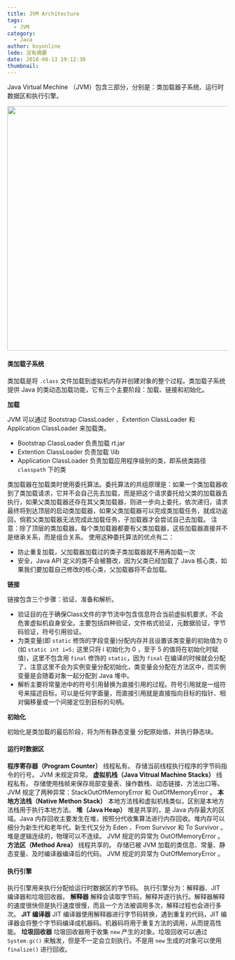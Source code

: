```yaml
---
title: JVM Architecture
tags:
  - JVM
category:
  - Java
author: bsyonline
lede: 没有摘要
date: 2018-08-13 19:12:30
thumbnail:
---
```



Java Virtual Mechine （JVM）包含三部分，分别是：类加载器子系统、运行时数据区和执行引擎。

<img src="https://linksredirect.com/?pub_id=29254CL26369&source=js&url=http%3A//javainterviewpoint-7ac9.kxcdn.com/wp-content/uploads/2016/01/JVM-Architecture.png" style="width:669px;height:558px">

#### **类加载子系统**
类加载是将 ```.class``` 文件加载到虚拟机内存并创建对象的整个过程。类加载子系统提供 Java 的类动态加载功能，它有三个主要阶段：加载、链接和初始化。  

**加载**

JVM 可以通过 Bootstrap ClassLoader 、Extention ClassLoader 和 Application ClassLoader 来加载类。
* Bootstrap ClassLoader 负责加载 rt.jar
* Extention ClassLoader 负责加载 \lib 
* Application ClassLoader 负责加载应用程序级别的类，即系统类路径 ```classpath``` 下的类

类加载器在加载类时使用委托算法。委托算法的共组原理是：如果一个类加载器收到了类加载请求，它并不会自己先去加载，而是把这个请求委托给父类的加载器去执行，如果父类加载器还存在其父类加载器，则进一步向上委托，依次递归，请求最终将到达顶层的启动类加载器，如果父类加载器可以完成类加载任务，就成功返回，倘若父类加载器无法完成此加载任务，子加载器才会尝试自己去加载。
注意：除了顶层的类加载器，每个类加载器都要有父类加载器，这些加载器直接并不是继承关系，而是组合关系。
使用这种委托算法的优点有二：
* 防止重复加载，父加载器加载过的类子类加载器就不用再加载一次
* 安全，Java API 定义的类不会被篡改，因为父类已经加载了 Java 核心类，如果我们要加载自己修改的核心类，父加载器将不会加载。

**链接**

链接包含三个步骤：验证、准备和解析。
* 验证目的在于确保Class文件的字节流中包含信息符合当前虚拟机要求，不会危害虚拟机自身安全。主要包括四种验证，文件格式验证，元数据验证，字节码验证，符号引用验证。
* 为类变量(即 ```static``` 修饰的字段变量)分配内存并且设置该类变量的初始值为 0 (如 ```static int i=5;``` 这里只将 i 初始化为 0 ，至于 5 的值将在初始化时赋值)，这里不包含用 ```final``` 修饰的 ```static```，因为 ```final``` 在编译的时候就会分配了，注意这里不会为实例变量分配初始化，类变量会分配在方法区中，而实例变量是会随着对象一起分配到 Java 堆中。
* 解析主要将常量池中的符号引用替换为直接引用的过程。符号引用就是一组符号来描述目标，可以是任何字面量，而直接引用就是直接指向目标的指针、相对偏移量或一个间接定位到目标的句柄。

**初始化**

初始化是类加载的最后阶段，将为所有静态变量 分配原始值，并执行静态块。

#### **运行时数据区**

**程序寄存器（Program Counter）**
线程私有。
存储当前线程执行程序的字节码指令的行号。
JVM 未规定异常。
**虚拟机栈（Java Vitrual Machine Stacks）**
线程私有。
存储使用栈帧来保存局部变量表、操作数栈、动态链接、方法出口等。
JVM 规定了两种异常：StackOutOfMemoryError 和 OutOfMemoryError 。
**本地方法栈（Native Methon Stack）**
本地方法栈和虚拟机栈类似，区别是本地方法栈用于执行本地方法。
**堆（Java Heap）**
堆是共享的，是 Java 内存最大的区域。Java 内存回收主要发生在堆，按照分代收集算法进行内存回收。堆内存可以细分为新生代和老年代。新生代又分为 Eden 、From Survivor 和 To Survivor 。堆是逻辑连续的，物理可以不连续。
JVM 规定的异常为 OutOfMemoryError 。
**方法区（Method Area）**
线程共享的。
存储已被 JVM 加载的类信息、常量、静态变量、及时编译器编译后的代码。
JVM 规定的异常为 OutOfMemoryError 。


#### **执行引擎**
执行引擎用来执行分配给运行时数据区的字节码。
执行引擎分为：解释器、JIT 编译器和垃圾回收器。
**解释器**
解释会读取字节码，解释并逐行执行。解释器解释的速度很快但是执行速度很慢，而且一个方法被调用多次，解释过程也会进行多次。
**JIT 编译器**
JIT 编译器使用解释器进行字节码转换，遇到重复的代码，JIT 编译器会将整个字节码编译成机器码。机器码将用于重复方法的调用，从而提高性能。
**垃圾回收器**
垃圾回收器用于收集 ```new``` 产生的对象。垃圾回收可以通过 ```System.gc()``` 来触发，但是不一定会立刻执行。不是用 ```new``` 生成的对象可以使用 ```finalize()``` 进行回收。



